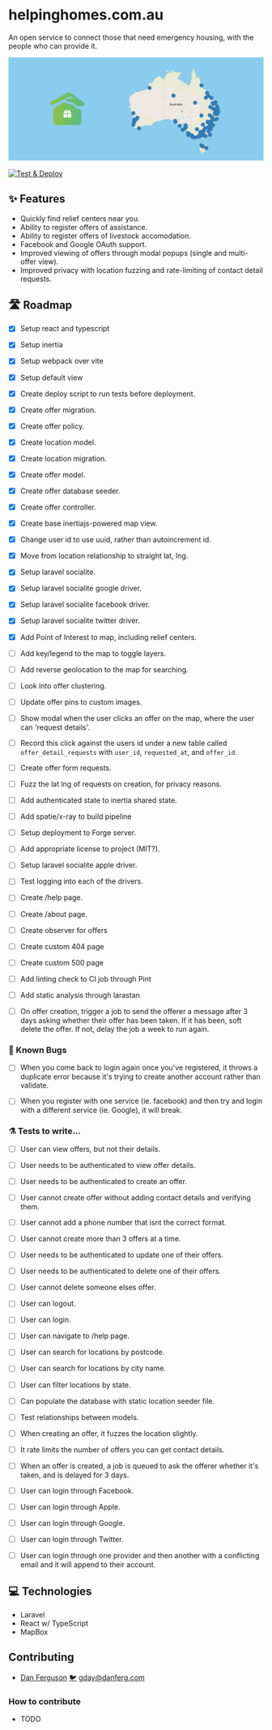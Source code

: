 # helpinghomes.com.au

An open service to connect those that need emergency housing, with the people who can provide it. 

![Banner](https://github.com/DanielFerguson/helpinghomes.com.au/blob/main/.github/assets/banner.jpg?raw=true)

[![Test & Deploy](https://github.com/DanielFerguson/helpinghomes.com.au/actions/workflows/run-tests.yml/badge.svg)](https://github.com/DanielFerguson/helpinghomes.com.au/actions/workflows/run-tests.yml)

## ✨ Features

- Quickly find relief centers near you.
- Ability to register offers of assistance.
- Ability to register offers of livestock accomodation.
- Facebook and Google OAuth support.
- Improved viewing of offers through modal popups (single and multi-offer view).
- Improved privacy with location fuzzing and rate-limiting of contact detail requests.


## 🛣️ Roadmap

- [x] Setup react and typescript
- [x] Setup inertia
- [x] Setup webpack over vite
- [x] Setup default view
- [x] Create deploy script to run tests before deployment.
- [x] Create offer migration.
- [x] Create offer policy.
- [x] Create location model.
- [x] Create location migration.
- [x] Create offer model.
- [x] Create offer database seeder.
- [x] Create offer controller.
- [x] Create base inertiajs-powered map view.
- [x] Change user id to use uuid, rather than autoincrement id.
- [x] Move from location relationship to straight lat, lng.
- [x] Setup laravel socialite.
- [x] Setup laravel socialite google driver.
- [x] Setup laravel socialite facebook driver.
- [x] Setup laravel socialite twitter driver.
- [x] Add Point of Interest to map, including relief centers.
- [ ] Add key/legend to the map to toggle layers.
- [ ] Add reverse geolocation to the map for searching.
- [ ] Look into offer clustering.
- [ ] Update offer pins to custom images.
- [ ] Show modal when the user clicks an offer on the map, where the user can 'request details'.
- [ ] Record this click against the users id under a new table called `offer_detail_requests` with `user_id`, `requested_at`, and `offer_id`.
- [ ] Create offer form requests.
- [ ] Fuzz the lat lng of requests on creation, for privacy reasons.
- [ ] Add authenticated state to inertia shared state.
- [ ] Add spatie/x-ray to build pipeline
- [ ] Setup deployment to Forge server.
- [ ] Add appropriate license to project (MIT?).
- [ ] Setup laravel socialite apple driver.
- [ ] Test logging into each of the drivers.
- [ ] Create /help page.
- [ ] Create /about page.
- [ ] Create observer for offers
- [ ] Create custom 404 page
- [ ] Create custom 500 page
- [ ] Add linting check to CI job through Pint
- [ ] Add static analysis through larastan
- [ ] On offer creation, trigger a job to send the offerer a message after 3 days asking whether their offer has been taken. If it has been, soft delete the offer. If not, delay the job a week to run again.


### 🐛 Known Bugs

- [ ] When you come back to login again once you've registered, it throws a duplicate error because it's trying to create another account rather than validate.
- [ ] When you register with one service (ie. facebook) and then try and login with a different service (ie. Google), it will break.


### ⚗️ Tests to write...

- [ ] User can view offers, but not their details.
- [ ] User needs to be authenticated to view offer details.
- [ ] User needs to be authenticated to create an offer.
- [ ] User cannot create offer without adding contact details and verifying them.
- [ ] User cannot add a phone number that isnt the correct format.
- [ ] User cannot create more than 3 offers at a time.
- [ ] User needs to be authenticated to update one of their offers.
- [ ] User needs to be authenticated to delete one of their offers.
- [ ] User cannot delete someone elses offer.
- [ ] User can logout.
- [ ] User can login.
- [ ] User can navigate to /help page.
- [ ] User can search for locations by postcode.
- [ ] User can search for locations by city name.
- [ ] User can filter locations by state.
- [ ] Can populate the database with static location seeder file.
- [ ] Test relationships between models.
- [ ] When creating an offer, it fuzzes the location slightly.
- [ ] It rate limits the number of offers you can get contact details.
- [ ] When an offer is created, a job is queued to ask the offerer whether it's taken, and is delayed for 3 days.
- [ ] User can login through Facebook.
- [ ] User can login through Apple.
- [ ] User can login through Google.
- [ ] User can login through Twitter.
- [ ] User can login through one provider and then another with a conflicting email and it will append to their account.


## 💻 Technologies

- Laravel
- React w/ TypeScript
- MapBox


## Contributing

- [Dan Ferguson](https://linkedin.com/in/danferg) [🐦](https://twitter.com/thedannyferg) <gday@danferg.com>


### How to contribute

- TODO